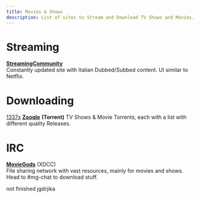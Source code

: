 ```yaml
---
title: Movies & Shows
description: List of sites to Stream and Download TV Shows and Movies.
---
```


# Streaming

[**StreamingCommunity**](https://streamingcommunity.video/)  
Constantly updated site with Italian Dubbed/Subbed content. UI similar to Netflix.



# Downloading

[1337x](https://1337x.to)
[**Zooqle**](https://zooqle.com/) **(Torrent)** 
TV Shows & Movie Torrents, each with a list with different quality Releases.



# IRC

[**MovieGods**](irc://irc.abjects.net/MOVIEGODS) (XDCC)  
FIle sharing network with vast resources, mainly for movies and shows. Head to #mg-chat to download stuff.

not finished jgdrjika

